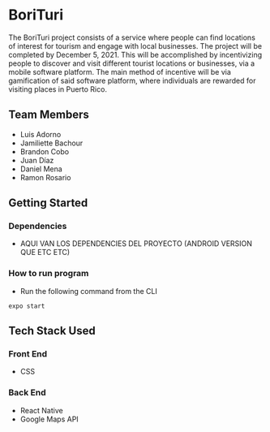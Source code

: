 # BoriTuri 

The BoriTuri project consists of a service where people can find locations of interest for tourism and engage with local businesses. The project will be completed by December 5, 2021.  This will be accomplished by incentivizing people to discover and visit different tourist locations or businesses, via a mobile software platform. The main method of incentive will be via gamification of said software platform, where individuals are rewarded for visiting places in Puerto Rico. 

## Team Members

* Luis Adorno 
* Jamiliette Bachour 
* Brandon Cobo 
* Juan Díaz 
* Daniel Mena 
* Ramon Rosario 

## Getting Started

### Dependencies
 * AQUI VAN LOS DEPENDENCIES DEL PROYECTO (ANDROID VERSION QUE ETC ETC) 


### How to run program

* Run the following command from the CLI
```
expo start 
```


## Tech Stack Used

### Front End
* CSS

### Back End
* React Native
* Google Maps API


